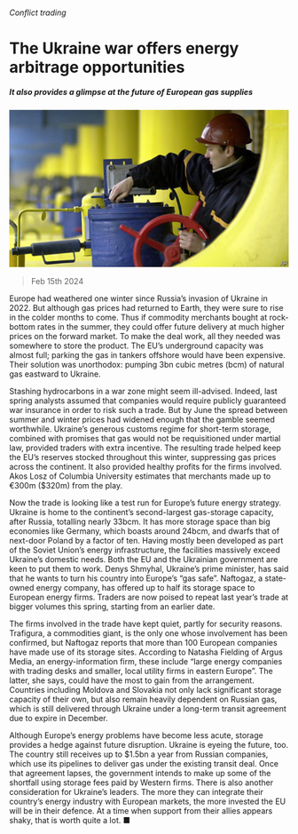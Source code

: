 ###### Conflict trading

# The Ukraine war offers energy arbitrage opportunities 

##### It also provides a glimpse at the future of European gas supplies 

![image](images/20240217_FNP504.jpg) 

> Feb 15th 2024 

Europe had weathered one winter since Russia’s invasion of Ukraine in 2022. But although gas prices had returned to Earth, they were sure to rise in the colder months to come. Thus if commodity merchants bought at rock-bottom rates in the summer, they could offer future delivery at much higher prices on the forward market. To make the deal work, all they needed was somewhere to store the product. The EU’s underground capacity was almost full; parking the gas in tankers offshore would have been expensive. Their solution was unorthodox: pumping 3bn cubic metres (bcm) of natural gas eastward to Ukraine. 


Stashing hydrocarbons in a war zone might seem ill-advised. Indeed, last spring analysts assumed that companies would require publicly guaranteed war insurance in order to risk such a trade. But by June the spread between summer and winter prices had widened enough that the gamble seemed worthwhile. Ukraine’s generous customs regime for short-term storage, combined with promises that gas would not be requisitioned under martial law, provided traders with extra incentive. The resulting trade helped keep the EU’s reserves stocked throughout this winter, suppressing gas prices across the continent. It also provided healthy profits for the firms involved. Akos Losz of Columbia University estimates that merchants made up to €300m ($320m) from the play.

Now the trade is looking like a test run for Europe’s future energy strategy. Ukraine is home to the continent’s second-largest gas-storage capacity, after Russia, totalling nearly 33bcm. It has more storage space than big economies like Germany, which boasts around 24bcm, and dwarfs that of next-door Poland by a factor of ten. Having mostly been developed as part of the Soviet Union’s energy infrastructure, the facilities massively exceed Ukraine’s domestic needs. Both the EU and the Ukrainian government are keen to put them to work. Denys Shmyhal, Ukraine’s prime minister, has said that he wants to turn his country into Europe’s “gas safe”. Naftogaz, a state-owned energy company, has offered up to half its storage space to European energy firms. Traders are now poised to repeat last year’s trade at bigger volumes this spring, starting from an earlier date.

The firms involved in the trade have kept quiet, partly for security reasons. Trafigura, a commodities giant, is the only one whose involvement has been confirmed, but Naftogaz reports that more than 100 European companies have made use of its storage sites. According to Natasha Fielding of Argus Media, an energy-information firm, these include “large energy companies with trading desks and smaller, local utility firms in eastern Europe”. The latter, she says, could have the most to gain from the arrangement. Countries including Moldova and Slovakia not only lack significant storage capacity of their own, but also remain heavily dependent on Russian gas, which is still delivered through Ukraine under a long-term transit agreement due to expire in December. 

Although Europe’s energy problems have become less acute, storage provides a hedge against future disruption. Ukraine is eyeing the future, too. The country still receives up to $1.5bn a year from Russian companies, which use its pipelines to deliver gas under the existing transit deal. Once that agreement lapses, the government intends to make up some of the shortfall using storage fees paid by Western firms. There is also another consideration for Ukraine’s leaders. The more they can integrate their country’s energy industry with European markets, the more invested the EU will be in their defence. At a time when support from their allies appears shaky, that is worth quite a lot. ■


